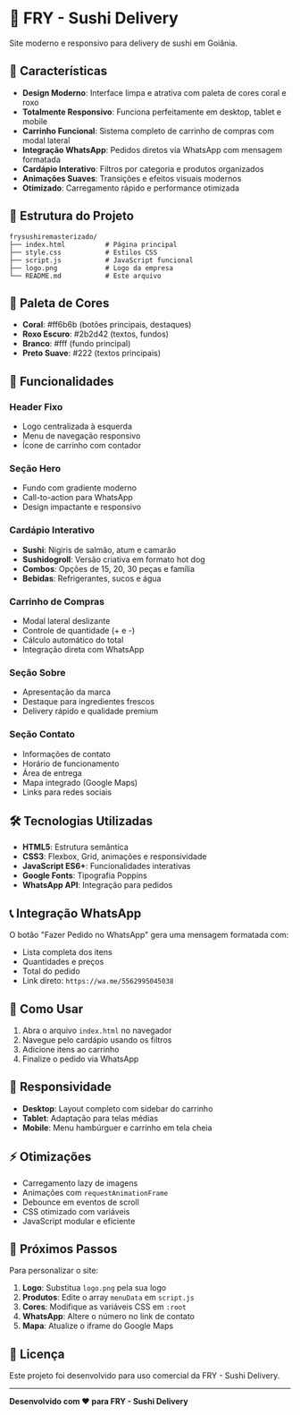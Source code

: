 # 🍣 FRY - Sushi Delivery

Site moderno e responsivo para delivery de sushi em Goiânia.

## 🚀 Características

- **Design Moderno**: Interface limpa e atrativa com paleta de cores coral e roxo
- **Totalmente Responsivo**: Funciona perfeitamente em desktop, tablet e mobile
- **Carrinho Funcional**: Sistema completo de carrinho de compras com modal lateral
- **Integração WhatsApp**: Pedidos diretos via WhatsApp com mensagem formatada
- **Cardápio Interativo**: Filtros por categoria e produtos organizados
- **Animações Suaves**: Transições e efeitos visuais modernos
- **Otimizado**: Carregamento rápido e performance otimizada

## 📁 Estrutura do Projeto

```
frysushiremasterizado/
├── index.html          # Página principal
├── style.css           # Estilos CSS
├── script.js           # JavaScript funcional
├── logo.png            # Logo da empresa
└── README.md           # Este arquivo
```

## 🎨 Paleta de Cores

- **Coral**: #ff6b6b (botões principais, destaques)
- **Roxo Escuro**: #2b2d42 (textos, fundos)
- **Branco**: #fff (fundo principal)
- **Preto Suave**: #222 (textos principais)

## 📱 Funcionalidades

### Header Fixo
- Logo centralizada à esquerda
- Menu de navegação responsivo
- Ícone de carrinho com contador

### Seção Hero
- Fundo com gradiente moderno
- Call-to-action para WhatsApp
- Design impactante e responsivo

### Cardápio Interativo
- **Sushi**: Nigiris de salmão, atum e camarão
- **Sushidogroll**: Versão criativa em formato hot dog
- **Combos**: Opções de 15, 20, 30 peças e família
- **Bebidas**: Refrigerantes, sucos e água

### Carrinho de Compras
- Modal lateral deslizante
- Controle de quantidade (+ e -)
- Cálculo automático do total
- Integração direta com WhatsApp

### Seção Sobre
- Apresentação da marca
- Destaque para ingredientes frescos
- Delivery rápido e qualidade premium

### Seção Contato
- Informações de contato
- Horário de funcionamento
- Área de entrega
- Mapa integrado (Google Maps)
- Links para redes sociais

## 🛠️ Tecnologias Utilizadas

- **HTML5**: Estrutura semântica
- **CSS3**: Flexbox, Grid, animações e responsividade
- **JavaScript ES6+**: Funcionalidades interativas
- **Google Fonts**: Tipografia Poppins
- **WhatsApp API**: Integração para pedidos

## 📞 Integração WhatsApp

O botão "Fazer Pedido no WhatsApp" gera uma mensagem formatada com:
- Lista completa dos itens
- Quantidades e preços
- Total do pedido
- Link direto: `https://wa.me/5562995045038`

## 🚀 Como Usar

1. Abra o arquivo `index.html` no navegador
2. Navegue pelo cardápio usando os filtros
3. Adicione itens ao carrinho
4. Finalize o pedido via WhatsApp

## 📱 Responsividade

- **Desktop**: Layout completo com sidebar do carrinho
- **Tablet**: Adaptação para telas médias
- **Mobile**: Menu hambúrguer e carrinho em tela cheia

## ⚡ Otimizações

- Carregamento lazy de imagens
- Animações com `requestAnimationFrame`
- Debounce em eventos de scroll
- CSS otimizado com variáveis
- JavaScript modular e eficiente

## 🎯 Próximos Passos

Para personalizar o site:

1. **Logo**: Substitua `logo.png` pela sua logo
2. **Produtos**: Edite o array `menuData` em `script.js`
3. **Cores**: Modifique as variáveis CSS em `:root`
4. **WhatsApp**: Altere o número no link de contato
5. **Mapa**: Atualize o iframe do Google Maps

## 📄 Licença

Este projeto foi desenvolvido para uso comercial da FRY - Sushi Delivery.

---

**Desenvolvido com ❤️ para FRY - Sushi Delivery**
